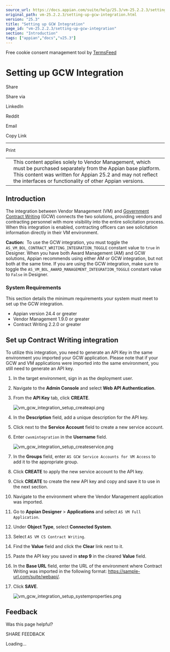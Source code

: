```yaml
---
source_url: https://docs.appian.com/suite/help/25.3/vm-25.2.2.3/setting-up-gcw-integration.html
original_path: vm-25.2.2.3/setting-up-gcw-integration.html
version: "25.3"
title: "Setting up GCW Integration"
page_id: "vm-25.2.2.3/setting-up-gcw-integration"
section: "Introduction"
tags: ["appian","docs","v25.3"]
---
```



Free cookie consent management tool by [TermsFeed](https://www.termsfeed.com/)

# Setting up GCW Integration

Share

Share via

LinkedIn

Reddit

Email

Copy Link

* * *

Print

<table><tbody><tr><td><i class="fa fa-check-square-o" aria-hidden="true"></i></td><td>This content applies solely to Vendor Management, which must be purchased separately from the Appian base platform. This content was written for Appian 25.2 and may not reflect the interfaces or functionality of other Appian versions.</td></tr></tbody></table>

## Introduction

The integration between Vendor Management (VM) and [Government Contract Writing](../cw-25.2.2.5/contract-writing-overview.html) (GCW) connects the two solutions, providing vendors and contracting personnel with more visibility into the entire solicitation process. When this integration is enabled, contracting officers can see solicitation information directly in their VM environment.

**Caution:**  To use the GCW integration, you must toggle the `AS_VM_BOL_CONTRACT_WRITING_INTEGRATION_TOGGLE` constant value to `true` in Designer. When you have both Award Management (AM) and GCW solutions, Appian recommends using either AM or GCW integration, but not both at the same time. If you are using the GCW integration, make sure to toggle the `AS_VM_BOL_AWARD_MANAGEMENT_INTEGRATION_TOGGLE` constant value to `False` in Designer.

### System Requirements

This section details the minimum requirements your system must meet to set up the GCW integration.

-   Appian version 24.4 or greater
-   Vendor Management 1.9.0 or greater
-   Contract Writing 2.2.0 or greater

## Set up Contract Writing integration

To utilize this integration, you need to generate an API Key in the same environment you imported your GCW application. Please note that if your GCW and VM applications were imported into the same environment, you still need to generate an API key.

1.  In the target environment, sign in as the deployment user.
2.  Navigate to the **Admin Console** and select **Web API Authentication**.
3.  From the **API Key** tab, click **CREATE**.

    ![vm_gcw_integration_setup_createapi.png](images/vm_gcw_integration_setup_createapi.png)

4.  In the **Description** field, add a unique description for the API key.
5.  Click next to the **Service Account** field to create a new service account.
6.  Enter `cwvmintegration` in the **Username** field.

    ![vm_gcw_integration_setup_createservice.png](images/vm_gcw_integration_setup_createservice.png)

7.  In the **Groups** field, enter `AS GCW Service Accounts for VM Access` to add it to the appropriate group.
8.  Click **CREATE** to apply the new service account to the API key.
9.  Click **CREATE** to create the new API key and copy and save it to use in the next section.
10.  Navigate to the environment where the Vendor Management application was imported.
11.  Go to **Appian Designer** > **Applications** and select `AS VM Full Application`.
12.  Under **Object Type**, select **Connected System**.
13.  Select `AS VM CS Contract Writing`.
14.  Find the **Value** field and click the **Clear** link next to it.
15.  Paste the API key you saved in **step 9** in the cleared **Value** field.
16.  In the **Base URL** field, enter the URL of the environment where Contract Writing was imported in the following format: https://sample-url.com/suite/webapi/.
17.  Click **SAVE**.

     ![vm_gcw_integration_setup_systemproperties.png](images/vm_gcw_integration_setup_systemproperties.png)

## Feedback

Was this page helpful?

SHARE FEEDBACK

Loading...